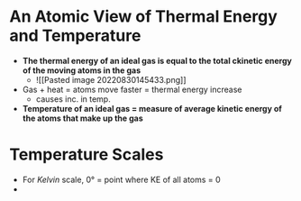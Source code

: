 # An Atomic View of Thermal Energy and Temperature
- **The thermal energy of an ideal gas is equal to the total ckinetic energy of the moving atoms in the gas**
	- ![[Pasted image 20220830145433.png]]
- Gas + heat = atoms move faster = thermal energy increase
	- causes inc. in temp.
- **Temperature of an ideal gas = measure of average kinetic energy of the atoms that make up the gas**

# Temperature Scales
- For *Kelvin* scale, 0° = point where KE of all atoms = 0
- 